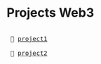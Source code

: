 # Projects Web3

<kbd> <br> :file_folder: [project1][link1] <br> </kbd>
<kbd> <br> :file_folder: [project2][link2] <br> </kbd>

[link1]: https://github.com/0x9re9/projects_web3/tree/master/project1/
[link2]: https://github.com/0x9re9/projects_web3/tree/master/project2/
